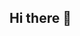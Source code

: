## Hi there 👋

<!--
**STojal/STojal** is a ✨ _special_ ✨ repository because its `README.md` (this file) appears on your GitHub profile.

Here are some ideas to get you started:
**'Developer'**

I'm a Portuguese computer science student with a passion for building projects from scratch—starting with planning and design, all the way through to implementation. I enjoy applying what I learn to real-world problems and continuously expanding my skills in coding and software development.

<div align="center">
  <a href="https://github.com/henriqueft04">
  <img height="180em" src="https://github-readme-stats.vercel.app/api?username=henriqueft04&show_icons=true&theme=tokyonight&include_all_commits=true&count_private=true" alt="Github stats" />
  <img height="180em" src="https://github-readme-stats.vercel.app/api/top-langs/?username=henriqueft04&layout=compact&langs_count=5&theme=tokyonight" alt="Languages breakdown" />
</div>
-->
